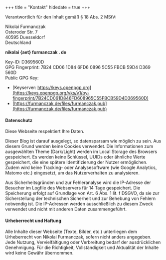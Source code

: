 +++
title = "Kontakt"
hidedate = true
+++

Verantwortlich für den Inhalt gemäß § 18 Abs. 2 MStV:  

Nikolai Furmanczak  
Osteroder Str. 7  
40595 Duesseldorf  
Deutschland  

**nikolai {aet} furmanczak . de**  

Key-ID: D369560D  
GPG Fingerprint: 7B24 CD06 1D84 6FD6 0896  5C55 FBCB 59D4 D369 560D  
Public GPG Key: 
- [Keyserver: https://keys.openpgp.org](https://keys.openpgp.org/vks/v1/by-fingerprint/7B24CD061D846FD608965C55FBCB59D4D369560D)  
- [https://furmanczak.de/files/furmanczak.pub](https://furmanczak.de/files/furmanczak.pub)


#### Datenschutz

Diese Webseite respektiert Ihre Daten.  

Dieser Blog ist darauf ausgelegt, so datensparsam wie möglich zu sein. Aus diesem Grund werden keine Cookies verwendet. Die Informationen zum ausgewählten Theme (Dark/Light) werden im Local Storage des Browsers gespeichert. Es werden keine Schlüssel, UUIDs oder ähnliche Werte gespeichert, die eine spätere Identifizierung der Nutzer ermöglichen. Zudem wird keine Tracking- oder Analysesoftware (wie Google Analytics, Matomo etc.) eingesetzt, um das Nutzerverhalten zu analysieren.  

Aus Sicherheitsgründen und zur Fehleranalyse wird die IP-Adresse der Besucher im Logfile des Webservers für 14 Tage gespeichert. Die Speicherung erfolgt auf Grundlage von Art. 6 Abs. 1 lit. f DSGVO, da sie zur Sicherstellung der technischen Sicherheit und zur Behebung von Fehlern notwendig ist. Die IP-Adressen werden ausschließlich zu diesem Zweck verwendet und nicht mit anderen Daten zusammengeführt.

#### Urheberrecht und Haftung

Alle Inhalte dieser Webseite (Texte, Bilder, etc.) unterliegen dem Urheberrecht von Nikolai Furmanczak, sofern nicht anders angegeben. Jede Nutzung, Vervielfältigung oder Verbreitung bedarf der ausdrücklichen Genehmigung. Für die Richtigkeit, Vollständigkeit und Aktualität der Inhalte wird keine Gewähr übernommen.
